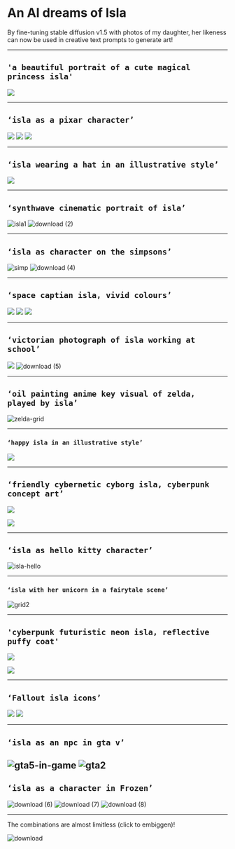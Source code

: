 # An AI dreams of Isla
By fine-tuning stable diffusion v1.5 with photos of my daughter, her likeness can now be used in creative text prompts to generate art!

----------

## `'a beautiful portrait of a cute magical princess isla'`

![](https://paper-attachments.dropboxusercontent.com/s_4CA7879DFC94C70670B62BC56CEAECFF9631B09CE8EA1AF056EA901EF99BFBA7_1667443626875_image.png)



----------
## `‘isla as a pixar character’`

![](https://paper-attachments.dropboxusercontent.com/s_4CA7879DFC94C70670B62BC56CEAECFF9631B09CE8EA1AF056EA901EF99BFBA7_1667443988180_image.png)
![](https://paper-attachments.dropboxusercontent.com/s_4CA7879DFC94C70670B62BC56CEAECFF9631B09CE8EA1AF056EA901EF99BFBA7_1667444000241_image.png)
![](https://paper-attachments.dropboxusercontent.com/s_4CA7879DFC94C70670B62BC56CEAECFF9631B09CE8EA1AF056EA901EF99BFBA7_1667444015549_image.png)

----------

## `‘isla wearing a hat in an illustrative style’`

![](https://paper-attachments.dropboxusercontent.com/s_4CA7879DFC94C70670B62BC56CEAECFF9631B09CE8EA1AF056EA901EF99BFBA7_1667444327065_image.png)

----------

## `‘synthwave cinematic portrait of isla’`

![isla1](https://user-images.githubusercontent.com/7074964/199643109-9638ea3c-346a-485b-ac26-f11dcc29c5d8.png)
![download (2)](https://user-images.githubusercontent.com/7074964/199644453-03f31043-2d85-4bd4-bc44-70f109922512.png)


----------

## `‘isla as character on the simpsons’`
![simp](https://user-images.githubusercontent.com/7074964/199645544-7b5b0722-c99f-41d1-99e3-acf8b34af8f0.png)
![download (4)](https://user-images.githubusercontent.com/7074964/199645633-743cf0c9-c2c7-4fae-8e99-a973385abeb5.png)

----------

## `‘space captian isla, vivid colours’`

![](https://paper-attachments.dropboxusercontent.com/s_4CA7879DFC94C70670B62BC56CEAECFF9631B09CE8EA1AF056EA901EF99BFBA7_1667443564032_file.png)
![](https://paper-attachments.dropboxusercontent.com/s_4CA7879DFC94C70670B62BC56CEAECFF9631B09CE8EA1AF056EA901EF99BFBA7_1667443890597_file.png)
![](https://paper-attachments.dropboxusercontent.com/s_4CA7879DFC94C70670B62BC56CEAECFF9631B09CE8EA1AF056EA901EF99BFBA7_1667443925981_file.png)

----------

## `‘victorian photograph of isla working at school’`

![](https://paper-attachments.dropboxusercontent.com/s_4CA7879DFC94C70670B62BC56CEAECFF9631B09CE8EA1AF056EA901EF99BFBA7_1667444532840_00377-218899951-victorian+photograph+of+islabarrass+working+at+school+highly+detailed+sharp+focus+Trending+on+Artstation+HQ+deviantart+art.png)
![download (5)](https://user-images.githubusercontent.com/7074964/199646818-d0e42880-bc83-4389-8ca5-094efed3dc10.png)

---------

## `‘oil painting anime key visual of zelda, played by isla’`
![zelda-grid](https://user-images.githubusercontent.com/7074964/199646476-4b131666-7af8-49c6-9abf-dd8155559841.jpg)

----------


### `‘happy isla in an illustrative style’`

![](https://paper-attachments.dropboxusercontent.com/s_4CA7879DFC94C70670B62BC56CEAECFF9631B09CE8EA1AF056EA901EF99BFBA7_1667444339275_image.png)


----------


## `‘friendly cybernetic cyborg isla, cyberpunk concept art’`

![](https://paper-attachments.dropboxusercontent.com/s_4CA7879DFC94C70670B62BC56CEAECFF9631B09CE8EA1AF056EA901EF99BFBA7_1667443571784_image.png)

![](https://paper-attachments.dropboxusercontent.com/s_4CA7879DFC94C70670B62BC56CEAECFF9631B09CE8EA1AF056EA901EF99BFBA7_1667443582467_image.png)

----------

## `‘isla as hello kitty character’`
![isla-hello](https://user-images.githubusercontent.com/7074964/199647756-d3c24683-26e3-443f-b0fd-3aa294963de1.png)


----------

### `‘isla with her unicorn in a fairytale scene’`

![grid2](https://user-images.githubusercontent.com/7074964/199642316-2d76a2ee-2bac-4151-a7d6-3540995d67c9.jpg)


----------

## `'cyberpunk futuristic neon isla, reflective puffy coat'`

![](https://paper-attachments.dropboxusercontent.com/s_4CA7879DFC94C70670B62BC56CEAECFF9631B09CE8EA1AF056EA901EF99BFBA7_1667443591302_image.png)

![](https://paper-attachments.dropboxusercontent.com/s_4CA7879DFC94C70670B62BC56CEAECFF9631B09CE8EA1AF056EA901EF99BFBA7_1667443679551_grid-0011.jpg)

----------

## `‘Fallout isla icons’`

![](https://paper-attachments.dropboxusercontent.com/s_4CA7879DFC94C70670B62BC56CEAECFF9631B09CE8EA1AF056EA901EF99BFBA7_1667444173317_image.png)
![](https://paper-attachments.dropboxusercontent.com/s_4CA7879DFC94C70670B62BC56CEAECFF9631B09CE8EA1AF056EA901EF99BFBA7_1667444189616_image.png)

----------

## `‘isla as an npc in gta v’`
![gta5-in-game](https://user-images.githubusercontent.com/7074964/199644296-4c869ee8-9e98-4b9d-842b-2972b058c3c3.png)
![gta2](https://user-images.githubusercontent.com/7074964/199644631-1e03d75f-853c-4ecd-b6de-7d47e649464d.png)
----------

## `‘isla as a character in Frozen’`
![download (6)](https://user-images.githubusercontent.com/7074964/199649246-2df4a94f-2539-46c7-ac49-2515c0fc5a31.png)
![download (7)](https://user-images.githubusercontent.com/7074964/199649278-a8a26a2b-c4fd-4f9e-b897-7d0eb4f11d1d.png)
![download (8)](https://user-images.githubusercontent.com/7074964/199649335-a420e086-c5c3-42e3-9c22-c5b47a5b51dc.png)


----------

The combinations are almost limitless (click to embiggen)!

![download](https://user-images.githubusercontent.com/7074964/199642104-ceca1b75-9baf-464e-b142-a4545e9dc2eb.jpg)

